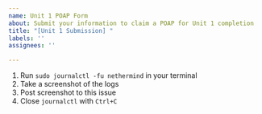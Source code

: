 ```yaml
---
name: Unit 1 POAP Form
about: Submit your information to claim a POAP for Unit 1 completion
title: "[Unit 1 Submission] "
labels: ''
assignees: ''

---
```


1. Run `sudo journalctl -fu nethermind` in your terminal
1. Take a screenshot of the logs
1. Post screenshot to this issue
1. Close `journalctl` with `Ctrl+C`
